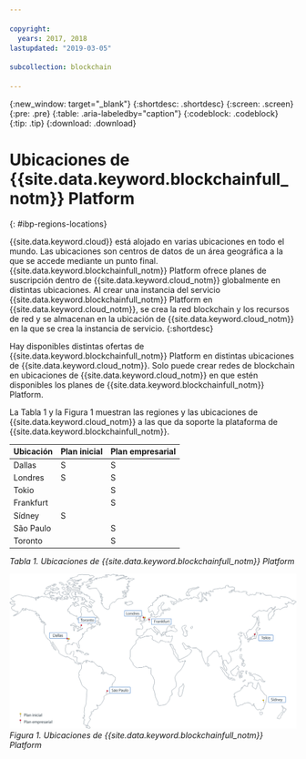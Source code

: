 ```yaml
---

copyright:
  years: 2017, 2018
lastupdated: "2019-03-05"

subcollection: blockchain

---
```


{:new_window: target="_blank"}
{:shortdesc: .shortdesc}
{:screen: .screen}
{:pre: .pre}
{:table: .aria-labeledby="caption"}
{:codeblock: .codeblock}
{:tip: .tip}
{:download: .download}


# Ubicaciones de {{site.data.keyword.blockchainfull_notm}} Platform
{: #ibp-regions-locations}

{{site.data.keyword.cloud}} está alojado en varias ubicaciones en todo el mundo. Las ubicaciones son centros de datos de un área geográfica a la que se accede mediante un punto final. {{site.data.keyword.blockchainfull_notm}} Platform ofrece planes de suscripción dentro de {{site.data.keyword.cloud_notm}} globalmente en distintas ubicaciones. Al crear una instancia del servicio {{site.data.keyword.blockchainfull_notm}} Platform en {{site.data.keyword.cloud_notm}}, se crea la red blockchain y los recursos de red y se almacenan en la ubicación de {{site.data.keyword.cloud_notm}} en la que se crea la instancia de servicio.
{:shortdesc}

Hay disponibles distintas ofertas de {{site.data.keyword.blockchainfull_notm}} Platform en distintas ubicaciones de {{site.data.keyword.cloud_notm}}. Solo puede crear redes de blockchain en ubicaciones de {{site.data.keyword.cloud_notm}} en que estén disponibles los planes de {{site.data.keyword.blockchainfull_notm}} Platform.

La Tabla 1 y la Figura 1 muestran las regiones y las ubicaciones de {{site.data.keyword.cloud_notm}} a las que da soporte la plataforma de {{site.data.keyword.blockchainfull_notm}}.

| Ubicación | Plan inicial | Plan empresarial |
|--------|----------|----------|
| Dallas | S | S |
| Londres | S | S |
| Tokio |  | S |
| Frankfurt |  | S |
| Sídney | S |  |
| São Paulo |  | S |
| Toronto |  | S |

_Tabla 1. Ubicaciones de {{site.data.keyword.blockchainfull_notm}} Platform_


![Ubicaciones de {{site.data.keyword.blockchainfull_notm}} Platform](../images/ibp_regions.png "Ubicaciones de {{site.data.keyword.blockchainfull_notm}} Platform")  
_Figura 1. Ubicaciones de {{site.data.keyword.blockchainfull_notm}} Platform_

